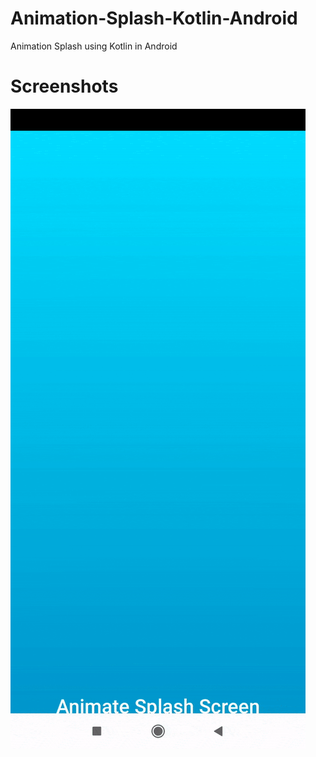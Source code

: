 # Animation-Splash-Kotlin-Android
Animation Splash using Kotlin in Android

# Screenshots

![alt text](https://github.com/myaqoob7/Animation-Splash-Kotlin-Android/blob/main/Screenshots/Screenshot.gif?raw=true)
